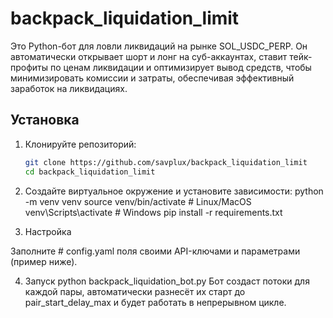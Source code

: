 # backpack_liquidation_limit
Это Python-бот для ловли ликвидаций на рынке SOL_USDC_PERP. Он автоматически открывает шорт и лонг на суб-аккаунтах, ставит тейк-профиты по ценам ликвидации и оптимизирует вывод средств, чтобы минимизировать комиссии и затраты, обеспечивая эффективный заработок на ликвидациях.

## Установка

1. Клонируйте репозиторий:  
   ```bash
   git clone https://github.com/savplux/backpack_liquidation_limit
   cd backpack_liquidation_limit
   
2. Создайте виртуальное окружение и установите зависимости:
python -m venv venv
source venv/bin/activate   # Linux/MacOS
venv\Scripts\activate      # Windows
pip install -r requirements.txt

3. Настройка

Заполните # config.yaml поля своими API-ключами и параметрами (пример ниже).

4. Запуск
python backpack_liquidation_bot.py
Бот создаст потоки для каждой пары, автоматически разнесёт их старт до pair_start_delay_max и будет работать в непрерывном цикле.
